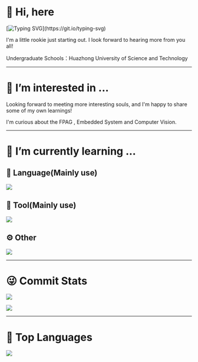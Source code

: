 # 👋 Hi, here
[![Typing SVG](https://readme-typing-svg.herokuapp.com?font=Fira+Code&pause=1000&random=false&width=435&lines=I%E2%80%99m+%40mischievousx.)](https://git.io/typing-svg)

I'm a little rookie just starting out. I look forward to hearing more from you all!

Undergraduate Schools：Huazhong University of Science and Technology

---

# 👀 I’m interested in ...
Looking forward to meeting more interesting souls, and I'm happy to share some of my own learnings!

I'm curious about the FPAG , Embedded System and Computer Vision.

---

# 🌱 I’m currently learning ...

## 🤟 Language(Mainly use)
![](https://icons.anoyi.com/?iconBgColor=f8fafc&icons=python,c,cpp,matlab,php,mysql)

## 🔨 Tool(Mainly use)
![](https://icons.anoyi.com/?iconBgColor=f8fafc&icons=vscode,markdown,gmail,opencv,linux,powershell)

## ⚙️ Other

![](https://icons.anoyi.com/?iconBgColor=f8fafc&icons=blender,github,git,docker,kubernetes)

---

# 😜 Commit Stats

![](https://github-readme-stats.vercel.app/api?username=mischievousx&count_private=true&show_icons=true&theme=radical&show_owner=true)

![](https://github-profile-trophy.vercel.app/?username=mischievousx&theme=radical&row=1)

---

# 🦁 Top Languages

![](https://github-readme-stats.vercel.app/api/top-langs/?username=mischievousx&layout=compact&theme=dark)
